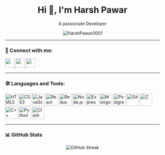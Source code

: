 <h1 align="center">Hi 👋, I'm Harsh Pawar </h1>
<!--  I'm Harsh Pawar -->
<p align="center">A passionate Developer</p>

<p align="center">
  <img src="https://komarev.com/ghpvc/?username=HarshPawar0001&label=Profile%20views&color=0e75b6&style=flat" alt="HarshPawar0001" />
</p>

---

### 🔗 Connect with me:
<p align="left">
  <a href="https://www.linkedin.com/in/harsh-pawar-05991834a/" target="_blank">
    <img src="https://img.shields.io/badge/LinkedIn-0A66C2?style=for-the-badge&logo=linkedin&logoColor=white" height="30"/>
  </a>
  <a href="mailto:harsh.pawar.ug23@nsut.ac.in">
    <img src="https://img.shields.io/badge/Gmail-D14836?style=for-the-badge&logo=gmail&logoColor=white" height="30"/>
  </a>
  <a href="https://leetcode.com/u/harshpawar1/" target="_blank">
    <img src="https://img.shields.io/badge/LeetCode-FFA116?style=for-the-badge&logo=leetcode&logoColor=black" height="30"/>
  </a>
</p>



---

### 🛠️ Languages and Tools:
<p align="left">
  <img src="https://cdn.jsdelivr.net/gh/devicons/devicon/icons/html5/html5-original.svg" height="40" alt="HTML5"/>
  <img src="https://cdn.jsdelivr.net/gh/devicons/devicon/icons/css3/css3-original.svg" height="40" alt="CSS3"/>
  <img src="https://cdn.jsdelivr.net/gh/devicons/devicon/icons/javascript/javascript-original.svg" height="40" alt="JavaScript"/>
  <img src="https://cdn.jsdelivr.net/gh/devicons/devicon/icons/react/react-original.svg" height="40" alt="React"/>
  <img src="https://cdn.jsdelivr.net/gh/devicons/devicon/icons/redux/redux-original.svg" height="40" alt="Redux"/>
  <img src="https://cdn.jsdelivr.net/gh/devicons/devicon/icons/nodejs/nodejs-original.svg" height="40" alt="Node.js"/>
  <img src="https://cdn.jsdelivr.net/gh/devicons/devicon/icons/express/express-original.svg" height="40" alt="Express"/>
  <img src="https://cdn.jsdelivr.net/gh/devicons/devicon/icons/mongodb/mongodb-original.svg" height="40" alt="MongoDB"/>
  <img src="https://cdn.jsdelivr.net/gh/devicons/devicon/icons/postgresql/postgresql-original.svg" height="40" alt="PostgreSQL"/>
  <img src="https://cdn.jsdelivr.net/gh/devicons/devicon/icons/git/git-original.svg" height="40" alt="Git"/>
  <img src="https://cdn.jsdelivr.net/gh/devicons/devicon/icons/c/c-original.svg" height="40" alt="C"/>
  <img src="https://cdn.jsdelivr.net/gh/devicons/devicon/icons/cplusplus/cplusplus-original.svg" height="40" alt="C++"/>
  <img src="https://cdn.jsdelivr.net/gh/devicons/devicon/icons/python/python-original.svg" height="40" alt="Python"/>
  <img src="https://avatars.githubusercontent.com/u/71503805?s=200&v=4" height="40" alt="Clerk"/>
</p>



---

### 📊 GitHub Stats

<p align="center">
  <img src="https://github-readme-streak-stats.herokuapp.com/?user=HarshPawar0001&" alt="GitHub Streak"/>
</p>

